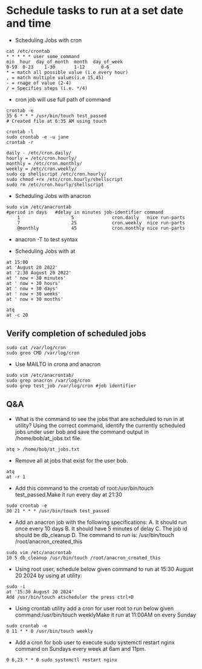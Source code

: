 # Schedule tasks to run at a set date and time

- Scheduling Jobs with cron

```
cat /etc/crontab
* * * * * user some_command
min  hour  day_of_month  month  day_of_week
0-59  0-23    1-30       1-12      0-6
* = match all possible value (i.e every hour)
, = match multiple values(i.e 15,45)
- = rnage of value (2-4)
/ = Specifies steps (i.e. */4)
```

- cron job will use full path of command

```
crontab -e 
35 6 * * * /usr/bin/touch test_passed
# Created file at 6:35 AM using touch
```

```
crontab -l
sudo crontab -e -u jane
crontab -r 
```

```
daily - /etc/cron.daily/
hourly = /etc/cron.hourly/
monthly = /etc/cron.monthly/
weekly = /etc/cron.weekly/
sudo cp shellscript /etc/cron.hourly/
sudo chmod +rx /etc/cron.hourly/shellscript
sudo rm /etc/cron.hourly/shellscript
```

- Scheduling Jobs with anacron

```
sudo vim /etc/anacrontab
#period in days   #delay in minutes job-identifier command
    1                   5              cron.daily   nice run-parts
    7                   25             cron.weekly  nice run-parts
    @monthly            45             cron.monthly nice run-parts
```
- anacron -T to test syntax

- Scheduling Jobs with at

```
at 15:00
at 'August 20 2022'
at '2:30 August 20 2022'
at ' now + 30 minutes'
at ' now + 30 hours'
at ' now + 30 days'
at ' now + 30 weeks'
at ' now + 30 months'
```

```
atq
at -c 20
```

## Verify completion of scheduled jobs

```
sudo cat /var/log/cron
sudo greo CMD /var/log/cron
```
- Use MAILTO in crona and anacron
```
sudo vim /etc/anacrontab/
sudo grep anacron /var/log/cron
sudo grep test_job /var/log/cron #job identifier
```
## Q&A

- What is the command to see the jobs that are scheduled to run in at utility?
Using the correct command, identify the currently scheduled jobs under user bob and save the command output in /home/bob/at_jobs.txt file.
```
atq > /home/bob/at_jobs.txt
```

- Remove all at jobs that exist for the user bob.
```
atq
at -r 1
```
- Add this command to the crontab of root:/usr/bin/touch test_passed.Make it run every day at 21:30
```
sudo crontab -e
30 21 * * * /usr/bin/touch test_passed
```
- Add an anacron job with the following specifications:
A. It should run once every 10 days
B. It should have 5 minutes of delay
C. The job id should be db_cleanup
D. The command to run is: /usr/bin/touch /root/anacron_created_this
```
sudo vim /etc/anacrontab
10 5 db_cleanup /usr/bin/touch /root/anacron_created_this
```
- Using root user, schedule below given command to run at 15:30 August 20 2024 by using at utility:
```
sudo -i
at '15:30 August 20 2024'
Add /usr/bin/touch atscheduler the press ctrl+D
```
- Using crontab utility add a cron for user root to run below given command:/usr/bin/touch weeklyMake it run at 11:00AM on every Sunday
```
sudo crontab -e
0 11 * * 0 /usr/bin/touch weekly
```
- Add a cron for bob user to execute sudo systemctl restart nginx command on Sundays every week at 6am and 11pm.
```
0 6,23 * * 0 sudo systemctl restart nginx
```